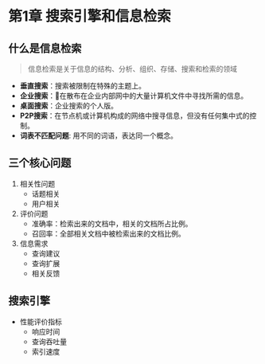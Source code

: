 # 第1章 搜索引擎和信息检索
## 什么是信息检索
>信息检索是关于信息的结构、分析、组织、存储、搜索和检索的领域
* **垂直搜索**：搜索被限制在特殊的主题上。
* **企业搜索**：在散布在企业内部网中的大量计算机文件中寻找所需的信息。
* **桌面搜索**：企业搜索的个人版。
* **P2P搜索**：在节点机或计算机构成的网络中搜寻信息，但没有任何集中式的控制。
* **词表不匹配问题**: 用不同的词语，表达同一个概念。

## 三个核心问题
1. 相关性问题
    * 话题相关
    * 用户相关
2. 评价问题
    * 准确率：检索出来的文档中，相关的文档所占比例。
    * 召回率：全部相关文档中被检索出来的文档比例。
3. 信息需求
    * 查询建议
    * 查询扩展
    * 相关反馈

## 搜索引擎
* 性能评价指标
    * 响应时间
    * 查询吞吐量
    * 索引速度
